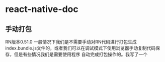# react-native-doc
## 手动打包
RN版本0.51.0
一般情况下我们是不需要手动对RN代码进行打包生成index.bundle.js文件的，或者我们可以在调试模式下使用浏览器手动复制代码保存，但是有些情况我们是需要使用程序
自动完成打包操作的。我写了一个
